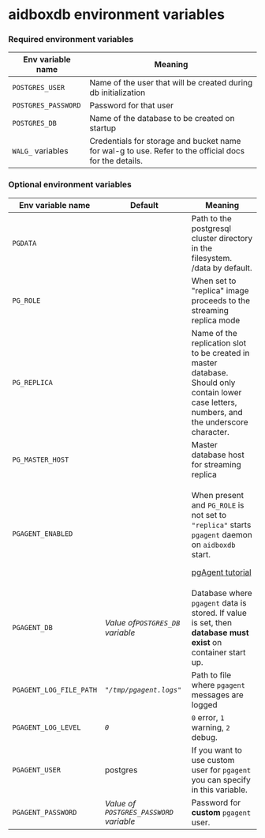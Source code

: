 # aidboxdb environment variables

### Required environment variables

| Env variable name   | Meaning                                                                                               |
| ------------------- | ----------------------------------------------------------------------------------------------------- |
| `POSTGRES_USER`     | Name of the user that will be created during db initialization                                        |
| `POSTGRES_PASSWORD` | Password for that user                                                                                |
| `POSTGRES_DB`       | Name of the database to be created on startup                                                         |
| `WALG_` variables   | Credentials for storage and bucket name for wal-g to use. Refer to the official docs for the details. |

### Optional environment variables

| Env variable name       | Default                                 | Meaning                                                                                                                                                                                                                              |
| ----------------------- | --------------------------------------- | ------------------------------------------------------------------------------------------------------------------------------------------------------------------------------------------------------------------------------------ |
| `PGDATA`                |                                         | Path to the postgresql cluster directory in the filesystem. /data by default.                                                                                                                                                        |
| `PG_ROLE`               |                                         | When set to "replica" image proceeds to the streaming replica mode                                                                                                                                                                   |
| `PG_REPLICA`            |                                         | Name of the replication slot to be created in master database. Should only contain lower case letters, numbers, and the underscore character.                                                                                        |
| `PG_MASTER_HOST`        |                                         | Master database host for streaming replica                                                                                                                                                                                           |
| `PGAGENT_ENABLED`       |                                         | <p>When present and <code>PG_ROLE</code> is not set to <code>"replica"</code> starts <code>pgagent</code> daemon on <code>aidboxdb</code> start.</p><p><a href="../../../tutorials/working-with-pgagent.md">pgAgent tutorial</a></p> |
| `PGAGENT_DB`            | _Value of`POSTGRES_DB` variable_        | Database where `pgagent` data is stored. If value is set, then **database must exist** on container start up.                                                                                                                        |
| `PGAGENT_LOG_FILE_PATH` | _`"/tmp/pgagent.logs"`_                 | Path to file where `pgagent` messages are logged                                                                                                                                                                                     |
| `PGAGENT_LOG_LEVEL`     | _`0`_                                   | `0` error, `1` warning, `2` debug.                                                                                                                                                                                                   |
| `PGAGENT_USER`          | postgres                                | If you want to use custom user  for `pgagent` you can specify in this variable.                                                                                                                                                      |
| `PGAGENT_PASSWORD`      | _Value of `POSTGRES_PASSWORD` variable_ | Password for **custom** `pgagent` user.                                                                                                                                                                                              |

